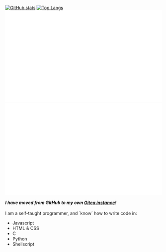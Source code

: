 [![GitHub stats](https://github-readme-stats.vercel.app/api?username=array-in-a-matrix&count_private=true&include_all_commits=true&show_icons=true&custom_title=GitHub%20stats&theme=default)](https://github.com/anuraghazra/github-readme-stats)
[![Top Langs](https://github-readme-stats.vercel.app/api/top-langs/?username=array-in-a-matrix&langs_count=3&count_private=true&include_all_commits=true&theme=default)](https://github.com/anuraghazra/github-readme-stats)
![](https://github.com/array-in-a-matrix/github-stats/blob/master/generated/overview.svg) ![](https://github.com/array-in-a-matrix/github-stats/blob/master/generated/languages.svg)

***I have moved from GitHub to my own [Gitea instance](https://git.arrayinamatrix.xyz)!***
<br>
<br>
I am a self-taught programmer, and \`know\` how to write code in:
- Javascript
- HTML & CSS
- C
- Python
- Shellscript

<!--
**array-in-a-matrix/array-in-a-matrix** is a ✨ _special_ ✨ repository because its `README.md` (this file) appears on your GitHub profile.

Here are some ideas to get you started:

- 🔭 I’m currently working on ...
- 🌱 I’m currently learning ...
- 👯 I’m looking to collaborate on ...
- 🤔 I’m looking for help with ...
- 💬 Ask me about ...
- 📫 How to reach me: ...
- 😄 Pronouns: ...
- ⚡ Fun fact: ...
-->
